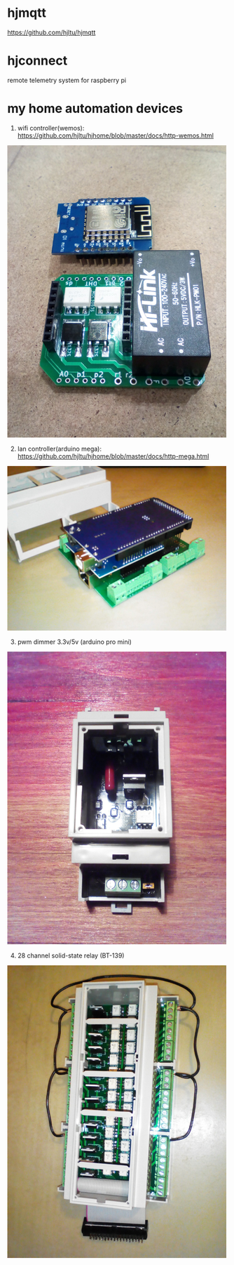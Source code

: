 # hjmqtt
https://github.com/hjltu/hjmqtt

# hjconnect
remote telemetry system  for raspberry pi

# my home automation devices
1. wifi controller(wemos): https://github.com/hjltu/hjhome/blob/master/docs/http-wemos.html
<img src="img/wemos.jpg" width="500">

2. lan controller(arduino mega): https://github.com/hjltu/hjhome/blob/master/docs/http-mega.html
<img src="img/mega.jpg" width="500">

3. pwm dimmer 3.3v/5v (arduino pro mini)
<img src="img/pwm-dimmer.jpg" width="500">

4. 28 channel solid-state relay (BT-139)
<img src="img/28-channel.jpg" width="500">
